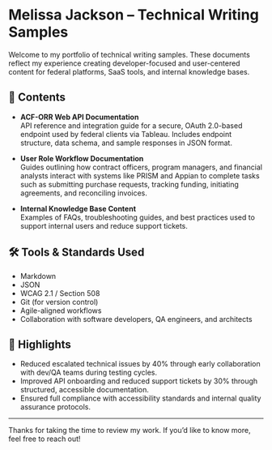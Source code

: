 # Melissa Jackson – Technical Writing Samples

Welcome to my portfolio of technical writing samples. These documents reflect my experience creating developer-focused and user-centered content for federal platforms, SaaS tools, and internal knowledge bases.

## 📄 Contents

- **ACF-ORR Web API Documentation**  
  API reference and integration guide for a secure, OAuth 2.0-based endpoint used by federal clients via Tableau. Includes endpoint structure, data schema, and sample responses in JSON format.

- **User Role Workflow Documentation**  
  Guides outlining how contract officers, program managers, and financial analysts interact with systems like PRISM and Appian to complete tasks such as submitting purchase requests, tracking funding, initiating agreements, and reconciling invoices.

- **Internal Knowledge Base Content**  
  Examples of FAQs, troubleshooting guides, and best practices used to support internal users and reduce support tickets.

## 🛠 Tools & Standards Used

- Markdown  
- JSON  
- WCAG 2.1 / Section 508  
- Git (for version control)  
- Agile-aligned workflows  
- Collaboration with software developers, QA engineers, and architects

## 🚀 Highlights

- Reduced escalated technical issues by 40% through early collaboration with dev/QA teams during testing cycles.
- Improved API onboarding and reduced support tickets by 30% through structured, accessible documentation.
- Ensured full compliance with accessibility standards and internal quality assurance protocols.

---

Thanks for taking the time to review my work. If you’d like to know more, feel free to reach out!
